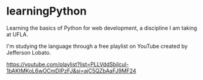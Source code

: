 # learningPython
 Learning the basics of Python for web development, a discipline I am taking at UFLA.
 
 I'm studying the language through a free playlist on YouTube created by Jefferson Lobato.

 https://youtube.com/playlist?list=PLLVddSbilcul-1bAKtMKoL6wOCmDIPzFJ&si=ajC5QZbAaFJ9MF24
